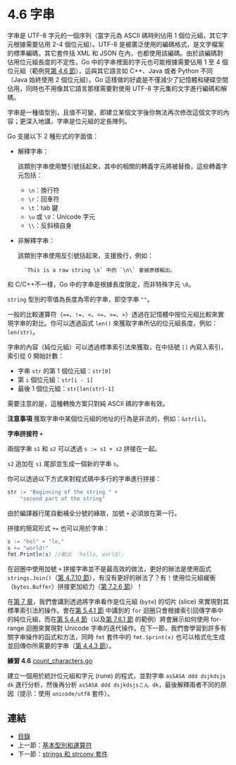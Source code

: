 # 4.6 字串

字串是 UTF-8 字元的一個序列（當字元為 ASCII 碼時則佔用 1 個位元組，其它字元根據需要佔用 2-4 個位元組）。UTF-8 是被廣泛使用的編碼格式，是文字檔案的標準編碼，其它套件括 XML 和 JSON 在內，也都使用該編碼。由於該編碼對佔用位元組長度的不定性，Go 中的字串裡面的字元也可能根據需要佔用 1 至 4 個位元組（範例見[第 4.6 節](04.6.md)），這與其它語言如 C++、Java 或者 Python 不同（Java 始終使用 2 個位元組）。Go 這樣做的好處是不僅減少了記憶體和硬碟空間佔用，同時也不用像其它語言那樣需要對使用 UTF-8 字元集的文字進行編碼和解碼。

字串是一種值型別，且值不可變，即建立某個文字後你無法再次修改這個文字的內容；更深入地講，字串是位元組的定長陣列。

Go 支援以下 2 種形式的字面值：

- 解釋字串：

	該類別字串使用雙引號括起來，其中的相關的轉義字元將被替換，這些轉義字元包括：

	- `\n`：換行符
	- `\r`：回車符
	- `\t`：tab 鍵
	- `\u` 或 `\U`：Unicode 字元
	- `\\`：反斜槓自身

- 非解釋字串：

	該類別字串使用反引號括起來，支援換行，例如：

		`This is a raw string \n` 中的 `\n\` 會被原樣輸出。

和 C/C++不一樣，Go 中的字串是根據長度限定，而非特殊字元 `\0`。

`string` 型別的零值為長度為零的字串，即空字串 `""`。

一般的比較運算符（`==`、`!=`、`<`、`<=`、`>=`、`>`）透過在記憶體中按位元組比較來實現字串的對比。你可以透過函式 `len()` 來獲取字串所佔的位元組長度，例如：`len(str)`。

字串的內容（純位元組）可以透過標準索引法來獲取，在中括號 `[]` 內寫入索引，索引從 0 開始計數：

- 字串 `str` 的第 1 個位元組：`str[0]`
- 第 `i` 個位元組：`str[i - 1]`
- 最後 1 個位元組：`str[len(str)-1]`

需要注意的是，這種轉換方案只對純 ASCII 碼的字串有效。

**注意事項** 獲取字串中某個位元組的地址的行為是非法的，例如：`&str[i]`。

**字串拼接符 `+`**

兩個字串 `s1` 和 `s2` 可以透過 `s := s1 + s2` 拼接在一起。

`s2` 追加在 `s1` 尾部並生成一個新的字串 `s`。

你可以透過以下方式來對程式碼中多行的字串進行拼接：

```go
str := "Beginning of the string " +
	"second part of the string"
```

由於編譯器行尾自動補全分號的緣故，加號 `+` 必須放在第一行。

拼接的簡寫形式 `+=` 也可以用於字串：

```go
s := "hel" + "lo,"
s += "world!"
fmt.Println(s) //輸出 『hello, world!』
```

在迴圈中使用加號 `+` 拼接字串並不是最高效的做法，更好的辦法是使用函式 `strings.Join()`（[第 4.7.10 節](04.7.md)），有沒有更好的辦法了？有！使用位元組緩衝（`bytes.Buffer`）拼接更加給力（[第 7.2.6 節](07.2.md)）！

在[第 7 章](07.0.md)，我們會講到透過將字串看作是位元組 (`byte`) 的切片 (slice) 來實現對其標準索引法的操作。會在[第 5.4.1 節](05.4.md) 中講到的 `for` 迴圈只會根據索引回傳字串中的純位元組，而在[第 5.4.4 節](./05.4.md)（以及[第 7.6.1 節](07.6.md) 的範例）將會展示如何使用 for-range 迴圈來實現對 Unicode 字串的迭代操作。在下一節，我們會學習到許多有關字串操作的函式和方法，同時 `fmt` 套件中的 `fmt.Sprint(x)` 也可以格式化生成並回傳你所需要的字串（[第 4.4.3 節](04.3.md)）。

**練習 4.6** [count_characters.go](exercises/chapter_4/count_characters.go)

建立一個用於統計位元組和字元 (rune) 的程式，並對字串 `asSASA ddd dsjkdsjs dk` 進行分析，然後再分析 `asSASA ddd dsjkdsjsこん dk`，最後解釋兩者不同的原因（提示：使用 `unicode/utf8` 套件）。

## 連結

- [目錄](directory.md)
- 上一節：[基本型別和運算符](04.5.md)
- 下一節：[strings 和 strconv 套件](04.7.md)
